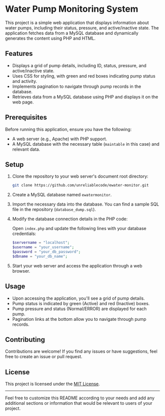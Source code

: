 # Water Pump Monitoring System

This project is a simple web application that displays information about water pumps, including their status, pressure, and active/inactive state. The application fetches data from a MySQL database and dynamically generates the content using PHP and HTML.

## Features

- Displays a grid of pump details, including ID, status, pressure, and active/inactive state.
- Uses CSS for styling, with green and red boxes indicating pump status and activity.
- Implements pagination to navigate through pump records in the database.
- Retrieves data from a MySQL database using PHP and displays it on the web page.

## Prerequisites

Before running this application, ensure you have the following:

- A web server (e.g., Apache) with PHP support.
- A MySQL database with the necessary table (`maintable` in this case) and relevant data.

## Setup

1. Clone the repository to your web server's document root directory:

   ```bash
   git clone https://github.com/unreliablecode/ewater-monitor.git
   ```

2. Create a MySQL database named `ewatermonitor`.

3. Import the necessary data into the database. You can find a sample SQL file in the repository (`database_dump.sql`).

4. Modify the database connection details in the PHP code:

   Open `index.php` and update the following lines with your database credentials:

   ```php
   $servername = "localhost";
   $username = "your_username";
   $password = "your_db_password";
   $dbname = "your_db_name";
   ```

5. Start your web server and access the application through a web browser.

## Usage

- Upon accessing the application, you'll see a grid of pump details.
- Pump status is indicated by green (Active) and red (Inactive) boxes.
- Pump pressure and status (Normal/ERROR) are displayed for each pump.
- Pagination links at the bottom allow you to navigate through pump records.

## Contributing

Contributions are welcome! If you find any issues or have suggestions, feel free to create an issue or pull request.

## License

This project is licensed under the [MIT License](LICENSE).

---

Feel free to customize this README according to your needs and add any additional sections or information that would be relevant to users of your project.
